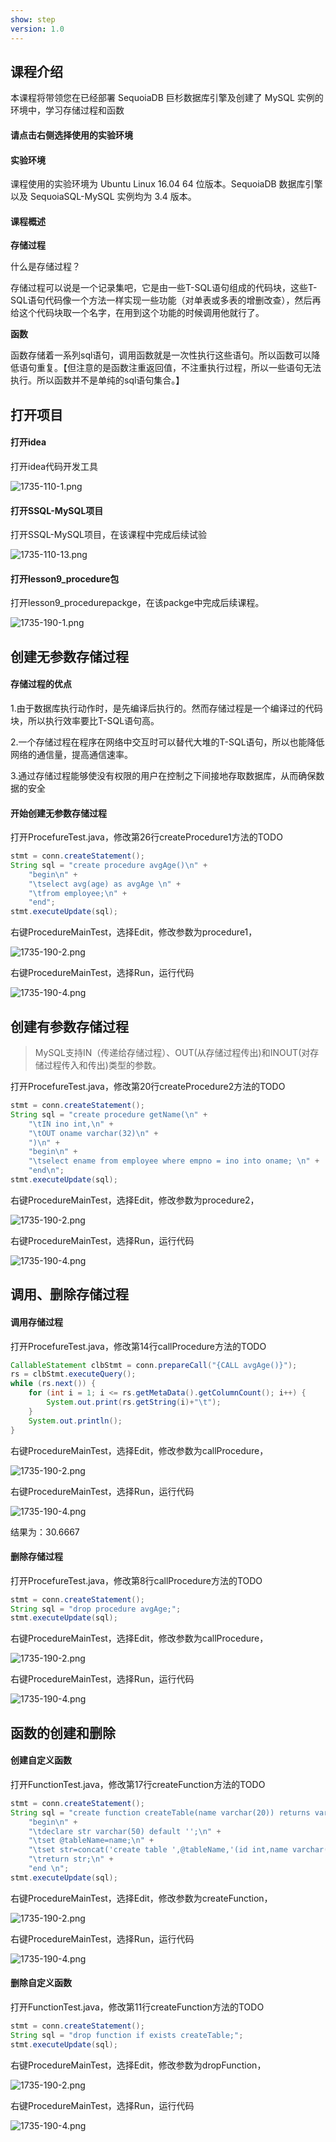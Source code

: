 ```yaml
---
show: step
version: 1.0 
---
```


## 课程介绍

本课程将带领您在已经部署 SequoiaDB 巨杉数据库引擎及创建了 MySQL 实例的环境中，学习存储过程和函数

#### 请点击右侧选择使用的实验环境

#### 实验环境

课程使用的实验环境为 Ubuntu Linux 16.04 64 位版本。SequoiaDB 数据库引擎以及 SequoiaSQL-MySQL 实例均为 3.4 版本。

#### 课程概述

**存储过程**

什么是存储过程？

存储过程可以说是一个记录集吧，它是由一些T-SQL语句组成的代码块，这些T-SQL语句代码像一个方法一样实现一些功能（对单表或多表的增删改查），然后再给这个代码块取一个名字，在用到这个功能的时候调用他就行了。

**函数**

函数存储着一系列sql语句，调用函数就是一次性执行这些语句。所以函数可以降低语句重复。【但注意的是函数注重返回值，不注重执行过程，所以一些语句无法执行。所以函数并不是单纯的sql语句集合。】

## 打开项目

#### 打开idea

打开idea代码开发工具

![1735-110-1.png](https://doc.shiyanlou.com/courses/1735/1207281/6f87a8c93937c3c51f6d4839559de710-0)

#### 打开SSQL-MySQL项目

打开SSQL-MySQL项目，在该课程中完成后续试验

![1735-110-13.png](https://doc.shiyanlou.com/courses/1735/1207281/40a9e7b6fbd5c3853dc09f69d0a06c86-0)

#### 打开lesson9_procedure包

打开lesson9_procedurepackge，在该packge中完成后续课程。

![1735-190-1.png](https://doc.shiyanlou.com/courses/1735/1207281/34390ccd3dd5bf6284931f653e14f04b-0)

## 创建无参数存储过程

#### 存储过程的优点

1.由于数据库执行动作时，是先编译后执行的。然而存储过程是一个编译过的代码块，所以执行效率要比T-SQL语句高。

2.一个存储过程在程序在网络中交互时可以替代大堆的T-SQL语句，所以也能降低网络的通信量，提高通信速率。

3.通过存储过程能够使没有权限的用户在控制之下间接地存取数据库，从而确保数据的安全

#### 开始创建无参数存储过程

打开ProcefureTest.java，修改第26行createProcedure1方法的TODO

```java
stmt = conn.createStatement();
String sql = "create procedure avgAge()\n" +
    "begin\n" +
    "\tselect avg(age) as avgAge \n" +
    "\tfrom employee;\n" +
    "end";
stmt.executeUpdate(sql);
```

右键ProcedureMainTest，选择Edit，修改参数为procedure1，

![1735-190-2.png](https://doc.shiyanlou.com/courses/1735/1207281/351b9030a7157bee82c38ff638eee318-0)

右键ProcedureMainTest，选择Run，运行代码

![1735-190-4.png](https://doc.shiyanlou.com/courses/1735/1207281/e512acbcde1be576a11748cb924a8d2f-0)

## 创建有参数存储过程

> MySQL支持IN（传递给存储过程）、OUT(从存储过程传出)和INOUT(对存储过程传入和传出)类型的参数。

打开ProcefureTest.java，修改第20行createProcedure2方法的TODO

```java
stmt = conn.createStatement();
String sql = "create procedure getName(\n" +
    "\tIN ino int,\n" +
    "\tOUT oname varchar(32)\n" +
    ")\n" +
    "begin\n" +
    "\tselect ename from employee where empno = ino into oname; \n" +
    "end\n";
stmt.executeUpdate(sql);
```

右键ProcedureMainTest，选择Edit，修改参数为procedure2，

![1735-190-2.png](https://doc.shiyanlou.com/courses/1735/1207281/351b9030a7157bee82c38ff638eee318-0)

右键ProcedureMainTest，选择Run，运行代码

![1735-190-4.png](https://doc.shiyanlou.com/courses/1735/1207281/e512acbcde1be576a11748cb924a8d2f-0)

## 调用、删除存储过程

#### 调用存储过程

打开ProcefureTest.java，修改第14行callProcedure方法的TODO

```java
CallableStatement clbStmt = conn.prepareCall("{CALL avgAge()}");
rs = clbStmt.executeQuery();
while (rs.next()) {
	for (int i = 1; i <= rs.getMetaData().getColumnCount(); i++) {
		System.out.print(rs.getString(i)+"\t");
	}
	System.out.println();
}
```

右键ProcedureMainTest，选择Edit，修改参数为callProcedure，

![1735-190-2.png](https://doc.shiyanlou.com/courses/1735/1207281/351b9030a7157bee82c38ff638eee318-0)

右键ProcedureMainTest，选择Run，运行代码

![1735-190-4.png](https://doc.shiyanlou.com/courses/1735/1207281/e512acbcde1be576a11748cb924a8d2f-0)

结果为：30.6667	

#### 删除存储过程

打开ProcefureTest.java，修改第8行callProcedure方法的TODO

```java
stmt = conn.createStatement();
String sql = "drop procedure avgAge;";
stmt.executeUpdate(sql);
```

右键ProcedureMainTest，选择Edit，修改参数为callProcedure，

![1735-190-2.png](https://doc.shiyanlou.com/courses/1735/1207281/351b9030a7157bee82c38ff638eee318-0)

右键ProcedureMainTest，选择Run，运行代码

![1735-190-4.png](https://doc.shiyanlou.com/courses/1735/1207281/e512acbcde1be576a11748cb924a8d2f-0)

## 函数的创建和删除

#### 创建自定义函数

打开FunctionTest.java，修改第17行createFunction方法的TODO

```java
stmt = conn.createStatement();
String sql = "create function createTable(name varchar(20)) returns varchar(50)\n" +
    "begin\n" +
    "\tdeclare str varchar(50) default '';\n" +
    "\tset @tableName=name;\n" +
    "\tset str=concat('create table ',@tableName,'(id int,name varchar(20));');\n" +
    "\treturn str;\n" +
    "end \n";
stmt.executeUpdate(sql);
```

右键ProcedureMainTest，选择Edit，修改参数为createFunction，

![1735-190-2.png](https://doc.shiyanlou.com/courses/1735/1207281/351b9030a7157bee82c38ff638eee318-0)

右键ProcedureMainTest，选择Run，运行代码

![1735-190-4.png](https://doc.shiyanlou.com/courses/1735/1207281/e512acbcde1be576a11748cb924a8d2f-0)

#### 删除自定义函数

打开FunctionTest.java，修改第11行createFunction方法的TODO

```java
stmt = conn.createStatement();
String sql = "drop function if exists createTable;";
stmt.executeUpdate(sql);
```

右键ProcedureMainTest，选择Edit，修改参数为dropFunction，

![1735-190-2.png](https://doc.shiyanlou.com/courses/1735/1207281/351b9030a7157bee82c38ff638eee318-0)

右键ProcedureMainTest，选择Run，运行代码

![1735-190-4.png](https://doc.shiyanlou.com/courses/1735/1207281/e512acbcde1be576a11748cb924a8d2f-0)
